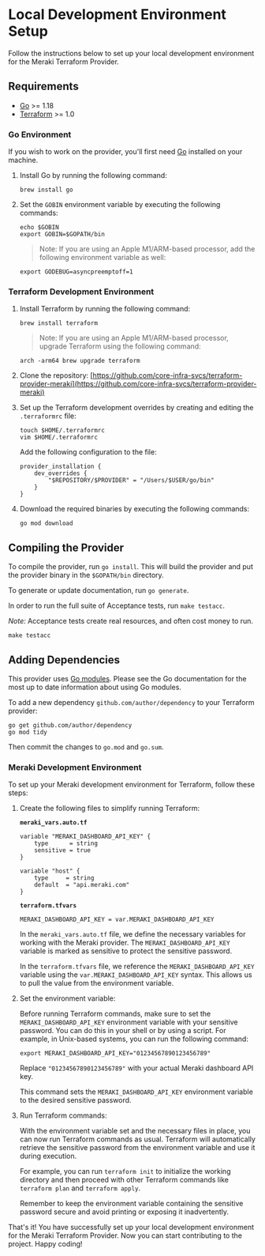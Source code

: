 # Local Development Environment Setup

Follow the instructions below to set up your local development environment for the Meraki Terraform Provider.
## Requirements

- [Go](https://golang.org/doc/install) >= 1.18
- [Terraform](https://www.terraform.io/downloads.html) >= 1.0
### Go Environment

If you wish to work on the provider, you'll first need [Go](http://www.golang.org) installed on your machine.

1. Install Go by running the following command:

   ```shell
   brew install go
   ```

2. Set the `GOBIN` environment variable by executing the following commands:

   ```shell
   echo $GOBIN
   export GOBIN=$GOPATH/bin
   ```

   > Note: If you are using an Apple M1/ARM-based processor, add the following environment variable as well:

   ```shell
   export GODEBUG=asyncpreemptoff=1
   ```

### Terraform Development Environment

1. Install Terraform by running the following command:

   ```shell
   brew install terraform
   ```

   > Note: If you are using an Apple M1/ARM-based processor, upgrade Terraform using the following command:

   ```shell
   arch -arm64 brew upgrade terraform
   ```

2. Clone the repository: [https://github.com/core-infra-svcs/terraform-provider-meraki](https://github.com/core-infra-svcs/terraform-provider-meraki)

3. Set up the Terraform development overrides by creating and editing the `.terraformrc` file:

   ```shell
   touch $HOME/.terraformrc
   vim $HOME/.terraformrc
   ```

   Add the following configuration to the file:

   ```text
   provider_installation {
       dev_overrides {
           "$REPOSITORY/$PROVIDER" = "/Users/$USER/go/bin"
       }
   }
   ```

3. Download the required binaries by executing the following commands:

   ```shell
   go mod download
   ```

## Compiling the Provider

To compile the provider, run `go install`. This will build the provider and put the provider binary in the `$GOPATH/bin` directory.

To generate or update documentation, run `go generate`.

In order to run the full suite of Acceptance tests, run `make testacc`.

*Note:* Acceptance tests create real resources, and often cost money to run.

```shell
make testacc
```

## Adding Dependencies

This provider uses [Go modules](https://github.com/golang/go/wiki/Modules).
Please see the Go documentation for the most up to date information about using Go modules.

To add a new dependency `github.com/author/dependency` to your Terraform provider:

```shell
go get github.com/author/dependency
go mod tidy
```

Then commit the changes to `go.mod` and `go.sum`.

### Meraki Development Environment

To set up your Meraki development environment for Terraform, follow these steps:

1. Create the following files to simplify running Terraform:

   **`meraki_vars.auto.tf`**
   ```hcl
   variable "MERAKI_DASHBOARD_API_KEY" {
       type      = string
       sensitive = true
   }

   variable "host" {
       type     = string
       default  = "api.meraki.com"
   }
   ```

   **`terraform.tfvars`**
   ```hcl
   MERAKI_DASHBOARD_API_KEY = var.MERAKI_DASHBOARD_API_KEY
   ```

   In the `meraki_vars.auto.tf` file, we define the necessary variables for working with the Meraki provider. The `MERAKI_DASHBOARD_API_KEY` variable is marked as sensitive to protect the sensitive password.

   In the `terraform.tfvars` file, we reference the `MERAKI_DASHBOARD_API_KEY` variable using the `var.MERAKI_DASHBOARD_API_KEY` syntax. This allows us to pull the value from the environment variable.

2. Set the environment variable:

   Before running Terraform commands, make sure to set the `MERAKI_DASHBOARD_API_KEY` environment variable with your sensitive password. You can do this in your shell or by using a script. For example, in Unix-based systems, you can run the following command:

   ```shell
   export MERAKI_DASHBOARD_API_KEY="01234567890123456789"
   ```

   Replace `"01234567890123456789"` with your actual Meraki dashboard API key.

   This command sets the `MERAKI_DASHBOARD_API_KEY` environment variable to the desired sensitive password.

3. Run Terraform commands:

   With the environment variable set and the necessary files in place, you can now run Terraform commands as usual. Terraform will automatically retrieve the sensitive password from the environment variable and use it during execution.

   For example, you can run `terraform init` to initialize the working directory and then proceed with other Terraform commands like `terraform plan` and `terraform apply`.

   Remember to keep the environment variable containing the sensitive password secure and avoid printing or exposing it inadvertently.

That's it! You have successfully set up your local development environment for the Meraki Terraform Provider. Now you can start contributing to the project. Happy coding!